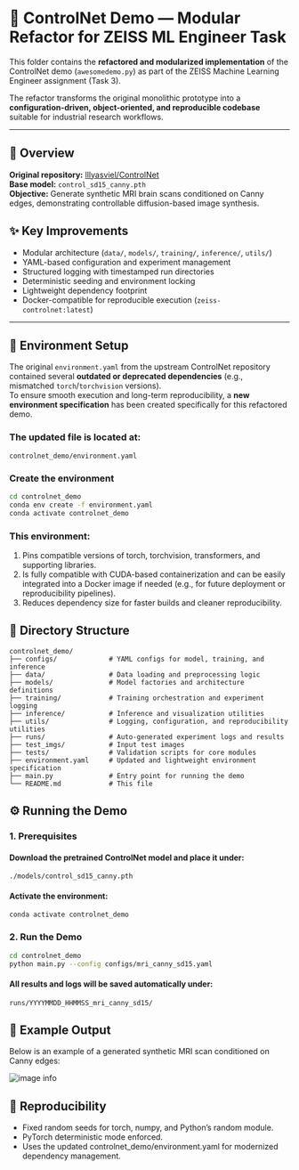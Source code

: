 # 🧠 ControlNet Demo — Modular Refactor for ZEISS ML Engineer Task

This folder contains the **refactored and modularized implementation** of the ControlNet demo (`awesomedemo.py`) as part of the ZEISS Machine Learning Engineer assignment (Task 3).

The refactor transforms the original monolithic prototype into a **configuration-driven, object-oriented, and reproducible codebase** suitable for industrial research workflows.

---

## 🚀 Overview

**Original repository:** [lllyasviel/ControlNet](https://github.com/lllyasviel/ControlNet)  
**Base model:** `control_sd15_canny.pth`  
**Objective:** Generate synthetic MRI brain scans conditioned on Canny edges, demonstrating controllable diffusion-based image synthesis.

## ✨ Key Improvements
- Modular architecture (`data/`, `models/`, `training/`, `inference/`, `utils/`)
- YAML-based configuration and experiment management  
- Structured logging with timestamped run directories  
- Deterministic seeding and environment locking  
- Lightweight dependency footprint  
- Docker-compatible for reproducible execution (`zeiss-controlnet:latest`)

---

## 🧰 Environment Setup

The original `environment.yaml` from the upstream ControlNet repository contained several **outdated or deprecated dependencies** (e.g., mismatched `torch`/`torchvision` versions).  
To ensure smooth execution and long-term reproducibility, a **new environment specification** has been created specifically for this refactored demo.

### The updated file is located at:
```
controlnet_demo/environment.yaml
```

### Create the environment

```bash
cd controlnet_demo
conda env create -f environment.yaml
conda activate controlnet_demo
```

### This environment:

1. Pins compatible versions of torch, torchvision, transformers, and supporting libraries.
2. Is fully compatible with CUDA-based containerization and can be easily integrated into a Docker image if needed (e.g., for future deployment or reproducibility pipelines).
3. Reduces dependency size for faster builds and cleaner reproducibility.

## 📁 Directory Structure
```
controlnet_demo/
├── configs/             # YAML configs for model, training, and inference
├── data/                # Data loading and preprocessing logic
├── models/              # Model factories and architecture definitions
├── training/            # Training orchestration and experiment logging
├── inference/           # Inference and visualization utilities
├── utils/               # Logging, configuration, and reproducibility utilities
├── runs/                # Auto-generated experiment logs and results
├── test_imgs/           # Input test images
├── tests/               # Validation scripts for core modules
├── environment.yaml     # Updated and lightweight environment specification
├── main.py              # Entry point for running the demo
└── README.md            # This file
```

## ⚙️ Running the Demo
### 1. Prerequisites

#### Download the pretrained ControlNet model and place it under:
```
./models/control_sd15_canny.pth
```

#### Activate the environment:
```
conda activate controlnet_demo
```

### 2. Run the Demo
```bash
cd controlnet_demo
python main.py --config configs/mri_canny_sd15.yaml
```
#### All results and logs will be saved automatically under:
```
runs/YYYYMMDD_HHMMSS_mri_canny_sd15/
```

## 🧠 Example Output

Below is an example of a generated synthetic MRI scan conditioned on Canny edges:

![image info](zeiss-ml-elkhateeb/controlnet_demo/runs/20251016_164937_mri_canny_sd15/outputs/result.png)

## 🔁 Reproducibility

* Fixed random seeds for torch, numpy, and Python’s random module.
* PyTorch deterministic mode enforced.
* Uses the updated controlnet_demo/environment.yaml for modernized dependency management.

